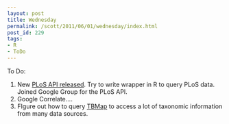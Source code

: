 ```yaml
---
layout: post
title: Wednesday
permalink: /scott/2011/06/01/wednesday/index.html
post_id: 229
tags: 
- R
- ToDo
---
```


<div>To Do:</div>
<ol>
	<li>New <a href="http://api.plos.org/" target="_blank">PLoS API released</a>. Try to write wrapper in R to query PLoS data. Joined Google Group for the PLoS API.</li>
	<li>Google Correlate....</li>
	<li>FIgure out how to query <a href="http://linnaeus.zoology.gla.ac.uk/~rpage/tbmap/" target="_blank">TBMap</a> to access a lot of taxonomic information from many data sources.</li>
</ol>